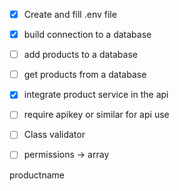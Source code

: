 - [x] Create and fill .env file
- [x] build connection to a database
- [ ] add products to a database
- [ ] get products from a database
- [x] integrate product service in the api
- [ ] require apikey or similar for api use
- [ ] Class validator
- [ ] permissions -> array 




productname
